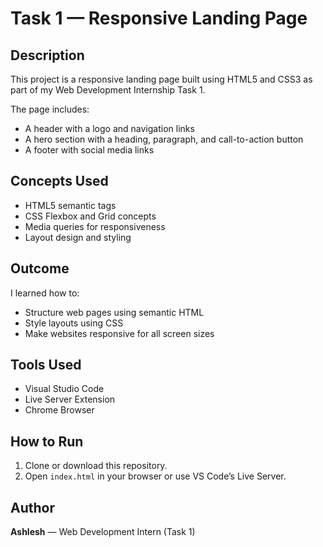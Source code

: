 # Task 1 — Responsive Landing Page

## Description
This project is a responsive landing page built using HTML5 and CSS3 as part of my Web Development Internship Task 1.

The page includes:
- A header with a logo and navigation links  
- A hero section with a heading, paragraph, and call-to-action button  
- A footer with social media links  

## Concepts Used
- HTML5 semantic tags  
- CSS Flexbox and Grid concepts  
- Media queries for responsiveness  
- Layout design and styling  

## Outcome
I learned how to:
- Structure web pages using semantic HTML  
- Style layouts using CSS  
- Make websites responsive for all screen sizes  

## Tools Used
- Visual Studio Code  
- Live Server Extension  
- Chrome Browser  

## How to Run
1. Clone or download this repository.  
2. Open `index.html` in your browser or use VS Code’s Live Server.  

## Author
**Ashlesh** — Web Development Intern (Task 1)

